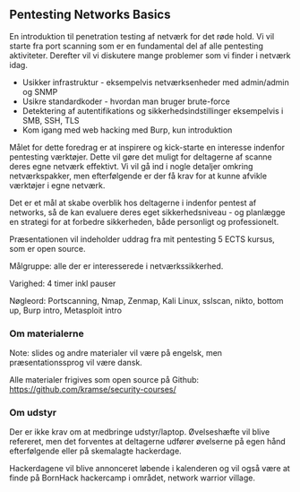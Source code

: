 ## Pentesting Networks Basics

En introduktion til penetration testing af netværk for det røde hold. Vi vil starte fra port scanning som er en fundamental del af alle pentesting aktiviteter. Derefter vil vi diskutere mange problemer som vi finder i netværk idag.

* Usikker infrastruktur - eksempelvis netværksenheder med admin/admin og SNMP
* Usikre standardkoder - hvordan man bruger brute-force
* Detektering af autentifikations og sikkerhedsindstillinger eksempelvis i SMB, SSH, TLS
* Kom igang med web hacking med Burp, kun introduktion

Målet for dette foredrag er at inspirere og kick-starte en interesse indenfor pentesting værktøjer. Dette vil gøre det muligt for deltagerne af scanne deres egne netværk effektivt. Vi vil gå ind i nogle detaljer omkring netværkspakker, men efterfølgende er der få krav for at kunne afvikle værktøjer i egne netværk.

Det er et mål at skabe overblik hos deltagerne i indenfor pentest af networks, så de kan evaluere deres eget sikkerhedsniveau - og planlægge en strategi for at forbedre sikkerheden, både personligt og professionelt.

Præsentationen vil indeholder uddrag fra mit pentesting 5 ECTS kursus, som er open source.

Målgruppe: alle der er interesserede i netværkssikkerhed.

Varighed: 4 timer inkl pauser

Nøgleord: Portscanning, Nmap, Zenmap, Kali Linux, sslscan, nikto,
bottom up, Burp intro, Metasploit intro

### Om materialerne
Note: slides og andre materialer vil være på engelsk, men præsentationssprog vil være dansk.

Alle materialer frigives som open source på Github:
https://github.com/kramse/security-courses/


### Om udstyr

Der er ikke krav om at medbringe udstyr/laptop. Øvelseshæfte vil blive refereret, men det forventes at deltagerne udfører øvelserne på egen hånd efterfølgende eller på skemalagte hackerdage.

Hackerdagene vil blive annonceret løbende i kalenderen og vil også være at finde på BornHack hackercamp i området, network warrior village.
